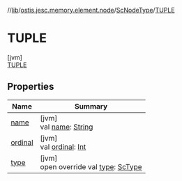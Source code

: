 //[lib](../../../../index.md)/[ostis.jesc.memory.element.node](../../index.md)/[ScNodeType](../index.md)/[TUPLE](index.md)

# TUPLE

[jvm]\
[TUPLE](index.md)

## Properties

| Name | Summary |
|---|---|
| [name](../-v-a-r_-m-a-t-e-r-i-a-l/index.md#-372974862%2FProperties%2F1299105613) | [jvm]<br>val [name](../-v-a-r_-m-a-t-e-r-i-a-l/index.md#-372974862%2FProperties%2F1299105613): [String](https://kotlinlang.org/api/latest/jvm/stdlib/kotlin/-string/index.html) |
| [ordinal](../-v-a-r_-m-a-t-e-r-i-a-l/index.md#-739389684%2FProperties%2F1299105613) | [jvm]<br>val [ordinal](../-v-a-r_-m-a-t-e-r-i-a-l/index.md#-739389684%2FProperties%2F1299105613): [Int](https://kotlinlang.org/api/latest/jvm/stdlib/kotlin/-int/index.html) |
| [type](../type.md) | [jvm]<br>open override val [type](../type.md): [ScType](../../../ostis.jesc.client.model.type/-sc-type/index.md) |
